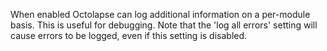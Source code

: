 When enabled Octolapse can log additional information on a per-module basis.  This is useful for debugging.  Note that the 'log all errors' setting will cause errors to be logged, even if this setting is disabled.
